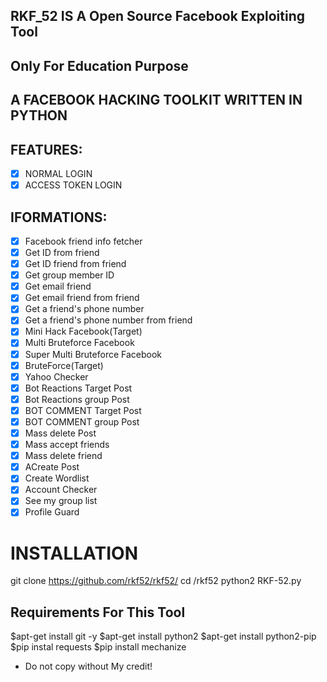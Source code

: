 ## RKF_52 IS A Open Source Facebook Exploiting Tool
## Only For Education Purpose

## A FACEBOOK HACKING TOOLKIT WRITTEN IN PYTHON

## FEATURES:
- [x] NORMAL LOGIN
- [x] ACCESS TOKEN LOGIN

## IFORMATIONS:
- [x] Facebook friend info fetcher
- [x] Get ID from friend
- [x] Get ID friend from friend
- [x] Get group member ID
- [x] Get email friend
- [x] Get email friend from friend
- [x] Get a friend's phone number
- [x] Get a friend's phone number from friend
- [x] Mini Hack Facebook(Target)
- [x] Multi Bruteforce Facebook
- [x] Super Multi Bruteforce Facebook
- [x] BruteForce(Target)
- [x] Yahoo Checker
- [x] Bot Reactions Target Post
- [x] Bot Reactions group Post
- [x] BOT COMMENT Target Post
- [x] BOT COMMENT group Post
- [x] Mass delete Post
- [x] Mass accept friends
- [x] Mass delete friend
- [x] ACreate Post
- [x] Create Wordlist
- [x] Account Checker 
- [x] See my group list
- [x] Profile Guard

# INSTALLATION
git clone https://github.com/rkf52/rkf52/
cd /rkf52
python2 RKF-52.py


## Requirements For This Tool
$apt-get install git -y
$apt-get install python2
$apt-get install python2-pip
$pip instal requests
$pip install mechanize


- Do not copy without My credit!
